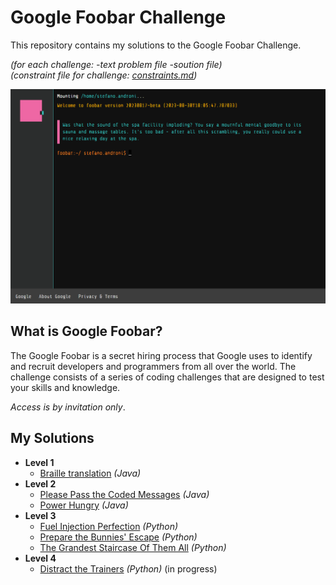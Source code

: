 # Google Foobar Challenge

This repository contains my solutions to the Google Foobar Challenge. 

*(for each challenge: -text problem file -soution file)*  
*(constraint file for challenge: [constraints.md](constraints.md))*

<a href="https://foobar.withgoogle.com/" target="_blank" rel="noopener noreferrer"><img src="foobar.png" width="600px"/><a/>

## What is Google Foobar?
The Google Foobar is a secret hiring process that Google uses to identify and recruit developers and programmers from all over the world. The challenge consists of a series of coding challenges that are designed to test your skills and knowledge.

*Access is by invitation only*.

## My Solutions
- **Level 1**
  - [Braille translation](level1/braille_translation) *(Java)*
- **Level 2**
  - [Please Pass the Coded Messages](level2/please_pass_the_coded_messages) *(Java)*
  - [Power Hungry](level2/power_hungry) *(Java)*
- **Level 3**
  - [Fuel Injection Perfection](level3/fuel_injection_perfection) *(Python)*
  - [Prepare the Bunnies' Escape](level3/prepare_the_bunnies_escape) *(Python)*
  - [The Grandest Staircase Of Them All](level3/the_grandest_staircase_of_them_all) *(Python)*
- **Level 4**
  - [Distract the Trainers](level4/distract_the_trainers) *(Python)* (in progress)
